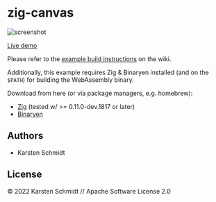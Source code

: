 # zig-canvas

![screenshot](https://raw.githubusercontent.com/thi-ng/umbrella/develop/assets/examples/zig-canvas.png)

[Live demo](http://demo.thi.ng/umbrella/zig-canvas/)

Please refer to the [example build instructions](https://github.com/thi-ng/umbrella/wiki/Example-build-instructions) on the wiki.

Additionally, this example requires Zig & Binaryen installed (and on the
`$PATH`) for building the WebAssembly binary.

Download from here (or via package managers, e.g. homebrew):

- [Zig](https://ziglang.org/download/) (tested w/ >= 0.11.0-dev.1817 or later)
- [Binaryen](https://github.com/WebAssembly/binaryen)

## Authors

- Karsten Schmidt

## License

&copy; 2022 Karsten Schmidt // Apache Software License 2.0
